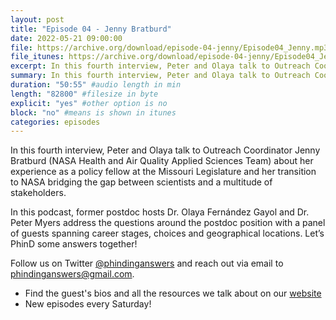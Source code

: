 ```yaml
---
layout: post
title: "Episode 04 - Jenny Bratburd"
date: 2022-05-21 09:00:00
file: https://archive.org/download/episode-04-jenny/Episode04_Jenny.mp3
file_itunes: https://archive.org/download/episode-04-jenny/Episode04_Jenny.mp3
excerpt: In this fourth interview, Peter and Olaya talk to Outreach Coordinator Jenny Bratburd (NASA Health and Air Quality Applied Sciences Team) about her experience as a policy fellow at the Missouri Legislature and her transition to NASA bridging the gap between scientists and a multitude of stakeholders. Follow us on Twitter @phindinganswers and reach out via email to phindinganswers@gmail.com.
summary: In this fourth interview, Peter and Olaya talk to Outreach Coordinator Jenny Bratburd (NASA Health and Air Quality Applied Sciences Team) about her experience as a policy fellow at the Missouri Legislature and her transition to NASA bridging the gap between scientists and a multitude of stakeholders. Follow us on Twitter @phindinganswers and reach out via email to phindinganswers@gmail.com.
duration: "50:55" #audio length in min
length: "82800" #filesize in byte
explicit: "yes" #other option is no
block: "no" #means is shown in itunes
categories: episodes
---
```


In this fourth interview, Peter and Olaya talk to Outreach Coordinator Jenny Bratburd (NASA Health and Air Quality Applied Sciences Team) about her experience as a policy fellow at the Missouri Legislature and her transition to NASA bridging the gap between scientists and a multitude of stakeholders.

In this podcast, former postdoc hosts Dr. Olaya Fernández Gayol and Dr. Peter Myers address the questions around the postdoc position with a panel of guests spanning career stages, choices and geographical locations. Let’s PhinD some answers together!

Follow us on Twitter [@phindinganswers](https://twitter.com/phindinganswers) and reach out via email to [phindinganswers@gmail.com](mailto:phindinganswers@gmail.com).

* Find the guest's bios and all the resources we talk about on our [website](https://phindinganswers.github.io)
* New episodes every Saturday!

